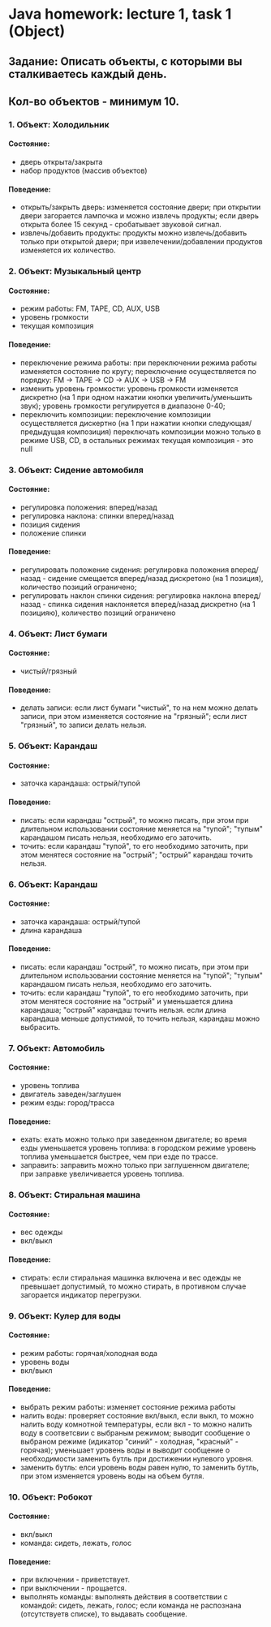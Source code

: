 # Java homework: lecture 1, task 1 (Object)

## Задание: Описать объекты, с которыми вы сталкиваетесь каждый день.
## Кол-во объектов - минимум 10.

### 1. Объект: Холодильник
#### Состояние:
- дверь открыта/закрыта
- набор продуктов (массив объектов)
#### Поведение:
- открыть/закрыть дверь:
изменяется состояние двери;
при открытии двери загорается лампочка и можно извлечь продукты;
если дверь открыта более 15 секунд - сробатывает звуковой сигнал.
- извлечь/добавить продукты:
продукты можно извлечь/добавить только при открытой двери;
при извелечении/добавлении продуктов изменяется их количество.
    
### 2. Объект: Музыкальный центр
#### Состояние:
- режим работы: FM, TAPE, CD, AUX, USB
- уровень громкости
- текущая композиция
#### Поведение:
- переключение режима работы:
при переключении режима работы изменяется состояние по кругу;
переключение осуществляется по порядку: FM -> TAPE -> CD -> AUX -> USB -> FM   
- изменить уровень громкости:
уровень громкости изменяется дискретно (на 1 при одном нажатии кнопки увеличить/уменьшить звук);
уровень громкости регулируется в диапазоне 0-40;
- переключить композиции:
переключение композиции осуществляется дискертно (на 1 при нажатии кнопки следующая/предыдущая композиция)
переключать композиции можно только в режиме USB, CD, в остальных режимах текущая композиция - это null
  
### 3. Объект: Сидение автомобиля
#### Состояние:
- регулировка положения: вперед/назад
- регулировка наклона: спинки вперед/назад
- позиция сидения
- положение спинки
#### Поведение:
- регулировать положение сидения:
регулировка положения вперед/назад - сидение смещается вперед/назад дискретоно (на 1 позиция), количество позиций ограничено;
- регулировать наклон спинки сидения:
регулировка наклона вперед/назад - спинка сидения наклоняется вперед/назад дискретно (на 1 позицияю), количество позиций ограничено

### 4. Объект: Лист бумаги
#### Состояние:
- чистый/грязный
#### Поведение:
- делать записи:
если лист бумаги "чистый", то на нем можно делать записи, при этом изменяется состояние на "грязный";
если лист "грязный", то записи делать нельзя.
    
### 5. Объект: Карандаш
#### Состояние:
- заточка карандаша: острый/тупой
#### Поведение:
- писать:
если карандаш "острый", то можно писать, при этом при длительном использовании состояние меняется на "тупой";
"тупым" карандашом писать нельзя, необходимо его заточить.
- точить:
если карандаш "тупой", то его необходимо заточить, при этом менятеся состояние на "острый";
"острый" карандаш точить нельзя.
    
### 6. Объект: Карандаш
#### Состояние:
- заточка карандаша: острый/тупой
- длина карандаша
#### Поведение:
- писать:
если карандаш "острый", то можно писать, при этом при длительном использовании состояние меняется на "тупой";
"тупым" карандашом писать нельзя, необходимо его заточить.
- точить:
если карандаш "тупой", то его необходимо заточить, при этом менятеся состояние на "острый" и уменьшается длина карандаша;
"острый" карандаш точить нельзя.
если длина карандаша меньше допустимой, то точить нельзя, карандаш можно выбрасить.
    
### 7. Объект: Автомобиль
#### Состояние:
- уровень топлива
- двигатель заведен/заглушен
- режим езды: город/трасса
#### Поведение:
- ехать:
ехать можно только при заведенном двигателе;
во время езды уменьшается уровень топлива: в городском режиме уровень топлива уменьшается быстрее, чем при езде по трассе.
- заправить:
заправить можно только при заглушенном двигателе;
при заправке увеличивается уровень топлива.
    
### 8. Объект: Стиральная машина
#### Состояние:
- вес одежды
- вкл/выкл
#### Поведение:
- стирать:
если стиральная машинка включена и вес одежды не превышает допустимый, то можно стирать, в противном случае загорается индикатор перегрузки.
    
### 9. Объект: Кулер для воды
#### Состояние:
- режим работы: горячая/холодная вода
- уровень воды
- вкл/выкл
#### Поведение:
- выбрать режим работы: изменяет состояние режима работы
- налить воды:
проверяет состояние вкл/выкл, если выкл, то можно налить воду комнотной температуры, если вкл - то можно налить воду в соответсвии с выбраным режимом;
выводит сообщение о выбраном режиме (идикатор "синий" - холодная, "красный" - горячая);
уменьшает уровень воды и выводит сообщение о необходимости заменить бутль при достижении нулевого уровня.
- заменить бутль:
елси уровень воды равен нулю, то заменить бутль, при этом изменяется уровень воды на объем бутля.
    
### 10. Объект: Робокот
#### Состояние:
- вкл/выкл
- команда: сидеть, лежать, голос
#### Поведение:
- при включении - приветствует.
- при выключении - прощается.
- выполнять команды:
выполнять действия в соответствии с командой: сидеть, лежать, голос;
если команда не распознана (отсутствуетв  списке), то выдавать сообщение.
